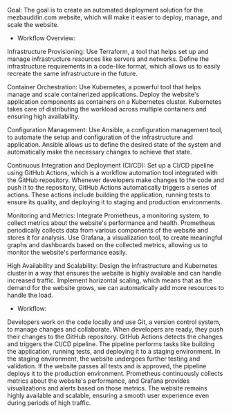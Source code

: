 Goal: The goal is to create an automated deployment solution for the mezbauddin.com website, which will make it easier to deploy, manage, and scale the website.

- Workflow Overview:

Infrastructure Provisioning:
Use Terraform, a tool that helps set up and manage infrastructure resources like servers and networks.
Define the infrastructure requirements in a code-like format, which allows us to easily recreate the same infrastructure in the future.

Container Orchestration:
Use Kubernetes, a powerful tool that helps manage and scale containerized applications.
Deploy the website's application components as containers on a Kubernetes cluster.
Kubernetes takes care of distributing the workload across multiple containers and ensuring high availability.

Configuration Management:
Use Ansible, a configuration management tool, to automate the setup and configuration of the infrastructure and application.
Ansible allows us to define the desired state of the system and automatically make the necessary changes to achieve that state.

Continuous Integration and Deployment (CI/CD):
Set up a CI/CD pipeline using GitHub Actions, which is a workflow automation tool integrated with the GitHub repository.
Whenever developers make changes to the code and push it to the repository, GitHub Actions automatically triggers a series of actions.
These actions include building the application, running tests to ensure its quality, and deploying it to staging and production environments.

Monitoring and Metrics:
Integrate Prometheus, a monitoring system, to collect metrics about the website's performance and health.
Prometheus periodically collects data from various components of the website and stores it for analysis.
Use Grafana, a visualization tool, to create meaningful graphs and dashboards based on the collected metrics, allowing us to monitor the website's performance easily.

High Availability and Scalability:
Design the infrastructure and Kubernetes cluster in a way that ensures the website is highly available and can handle increased traffic.
Implement horizontal scaling, which means that as the demand for the website grows, we can automatically add more resources to handle the load.

- Workflow:

Developers work on the code locally and use Git, a version control system, to manage changes and collaborate.
When developers are ready, they push their changes to the GitHub repository.
GitHub Actions detects the changes and triggers the CI/CD pipeline.
The pipeline performs tasks like building the application, running tests, and deploying it to a staging environment.
In the staging environment, the website undergoes further testing and validation.
If the website passes all tests and is approved, the pipeline deploys it to the production environment.
Prometheus continuously collects metrics about the website's performance, and Grafana provides visualizations and alerts based on those metrics.
The website remains highly available and scalable, ensuring a smooth user experience even during periods of high traffic.
